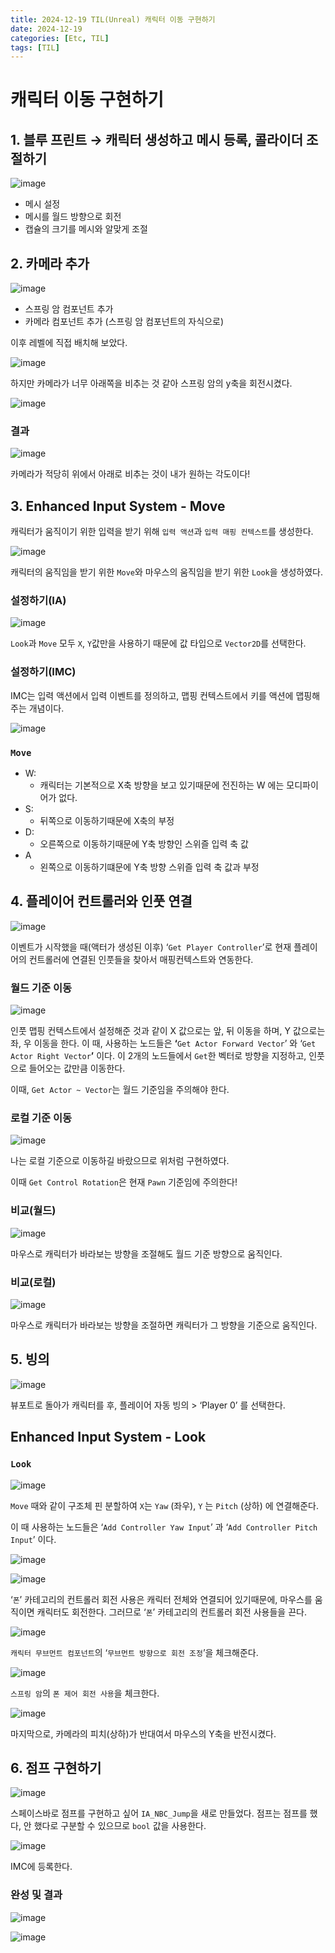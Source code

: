 ```yaml
---
title: 2024-12-19 TIL(Unreal) 캐릭터 이동 구현하기
date: 2024-12-19
categories: [Etc, TIL]
tags: [TIL]
---
```

# 캐릭터 이동 구현하기

## 1. 블루 프린트 → 캐릭터 생성하고 메시 등록, 콜라이더 조절하기

![image](https://github.com/user-attachments/assets/242f1f80-51af-4ea0-ad23-1cd47829ddcf)

- 메시 설정
- 메시를 월드 방향으로 회전
- 캡슐의 크기를 메시와 알맞게 조절

## 2. 카메라 추가

![image](https://github.com/user-attachments/assets/2e0a6626-6dd9-4742-91bb-0adf3a37c363)

- 스프링 암 컴포넌트 추가
- 카메라 컴포넌트 추가 (스프링 암 컴포넌트의 자식으로)

이후 레벨에 직접 배치해 보았다.

![image](https://github.com/user-attachments/assets/916ab8d3-5093-468f-8a9b-f4ef5ae2a6f5)

하지만 카메라가 너무 아래쪽을 비추는 것 같아 스프링 암의 y축을 회전시켰다.

![image](https://github.com/user-attachments/assets/bdc75a55-9c91-4cab-bc8f-9d4239fca8e0)

### 결과

![image](https://github.com/user-attachments/assets/92dce74e-c34f-464a-9056-dd4d476791a1)

카메라가 적당히 위에서 아래로 비추는 것이 내가 원하는 각도이다!

## 3. Enhanced Input System - Move

캐릭터가 움직이기 위한 입력을 받기 위해 `입력 액션`과 `입력 매핑 컨텍스트`를 생성한다.

![image](https://github.com/user-attachments/assets/eccca1a0-ead1-4f0d-91ed-21737e546067)

캐릭터의 움직임을 받기 위한 `Move`와 마우스의 움직임을 받기 위한 `Look`을 생성하였다.

### 설정하기(IA)

![image](https://github.com/user-attachments/assets/0945a9b6-4cbf-44d0-aa20-7a8e53f8d1ba)

`Look`과 `Move` 모두 `X`, `Y`값만을 사용하기 때문에 값 타입으로 `Vector2D`를 선택한다.

### 설정하기(IMC)

IMC는 입력 액션에서 입력 이벤트를 정의하고, 맵핑 컨텍스트에서 키를 액션에 맵핑해주는 개념이다.

![image](https://github.com/user-attachments/assets/3a27fd22-8aa6-445b-871d-00db48d3c49b)

### `Move`

- W:
    - 캐릭터는 기본적으로 X축 방향을 보고 있기때문에 전진하는 W 에는 모디파이어가 없다.
- S:
    - 뒤쪽으로 이동하기때문에 X축의 부정
- D:
    - 오른쪽으로 이동하기때문에 Y축 방향인 스위즐 입력 축 값
- A
    - 왼쪽으로 이동하기떄문에 Y축 방향 스위즐 입력 축 값과 부정

## 4. 플레이어 컨트롤러와 인풋 연결

![image](https://github.com/user-attachments/assets/4b3e07e6-450d-457b-919a-b9610902b098)

이벤트가 시작했을 때(액터가 생성된 이후) ‘`Get Player Controller`’로 현재 플레이어의 컨트롤러에 연결된 인풋들을 찾아서 매핑컨텍스트와 연동한다.

### 월드 기준 이동

![image](https://github.com/user-attachments/assets/341d317f-a352-44f9-94a7-10c6795cb1c0)

인풋 맵핑 컨텍스트에서 설정해준 것과 같이 X 값으로는 앞, 뒤 이동을 하며, Y 값으로는 좌, 우 이동을 한다. 이 때, 사용하는 노드들은 **‘**`Get Actor Forward Vector`’ 와 ‘`Get Actor Right Vector`**’** 이다. 이 2개의 노드들에서  `Get`한 벡터로 방향을 지정하고, 인풋으로 들어오는 값만큼 이동한다.

이때, `Get Actor ~ Vector`는 월드 기준임을 주의해야 한다.

### 로컬 기준 이동

![image](https://github.com/user-attachments/assets/507f3c68-8aac-49d5-90bf-ab1bf7b83757)

나는 로컬 기준으로 이동하길 바랐으므로 위처럼 구현하였다.

이때 `Get Control Rotation`은 현재 `Pawn` 기준임에 주의한다!

### 비교(월드)

![image](https://s1.ezgif.com/tmp/ezgif-1-3f23549a24.gif)

마우스로 캐릭터가 바라보는 방향을 조절해도 월드 기준 방향으로 움직인다.

### 비교(로컬)

![image](https://s1.ezgif.com/tmp/ezgif-1-a10a84b581.gif)

마우스로 캐릭터가 바라보는 방향을 조절하면 캐릭터가 그 방향을 기준으로 움직인다.

## 5. 빙의

![image](https://github.com/user-attachments/assets/f1ed6a32-3fa8-42aa-ab2d-b7be35bd24d8)

뷰포트로 돌아가 캐릭터를 후, 플레이어 자동 빙의 > ‘Player 0’ 를 선택한다.

## Enhanced Input System - Look

### `Look`

![image](https://github.com/user-attachments/assets/0ec6ca78-eeb4-4748-82ae-454aa3dbb9a6)

`Move` 때와 같이 구조체 핀 분할하여 `X`는 `Yaw` (좌우), `Y` 는 `Pitch` (상하) 에 연결해준다.

이 때 사용하는 노드들은 ‘`Add Controller Yaw Input`’ 과 ‘`Add Controller Pitch Input`’ 이다.

![image](https://github.com/user-attachments/assets/3f4b2202-b3ba-4140-817f-64307e6d5ea8)

![image](https://github.com/user-attachments/assets/aee6dc9b-8e63-4f03-9dc6-0794e4c597bd)

‘`폰`’ 카테고리의 컨트롤러 회전 사용은 캐릭터 전체와 연결되어 있기때문에, 마우스를 움직이면 캐릭터도 회전한다. 그러므로 ‘`폰`’ 카테고리의 컨트롤러 회전 사용들을 끈다.

![image](https://github.com/user-attachments/assets/67530528-f2a5-4733-a900-1d761c793465)

`캐릭터 무브먼트 컴포넌트`의 ‘`무브먼트 방향으로 회전 조정`’을 체크해준다.


![image](https://github.com/user-attachments/assets/906a9183-b5dc-4664-b123-6f3bac86b9da)

`스프링 암`의 `폰 제어 회전 사용`을 체크한다.


![image](https://github.com/user-attachments/assets/c10ea27f-0f03-40db-ba35-dcb945e6da57)

마지막으로, 카메라의 피치(상하)가 반대여서 마우스의 Y축을 반전시켰다.

## 6. 점프 구현하기

![image](https://github.com/user-attachments/assets/cc77413c-2195-4465-adbe-5af33efad116)

스페이스바로 점프를 구현하고 싶어 `IA_NBC_Jump`을 새로 만들었다. 점프는 점프를 했다, 안 했다로 구분할 수 있으므로 `bool` 값을 사용한다.

![image](https://github.com/user-attachments/assets/3bcadd3c-8f45-4080-8ac7-56db339cfc66)

IMC에 등록한다.

### 완성 및 결과

![image](https://github.com/user-attachments/assets/a9a38e6c-c0e3-41bd-b8dd-2f1aea3a6361)

![image](https://s1.ezgif.com/tmp/ezgif-1-6c7159cb85.gif)
